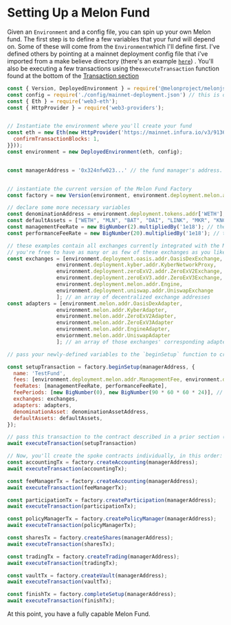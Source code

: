 # Setting Up a Melon Fund

Given an `Environment` and a config file, you can spin up your own Melon fund. The first step is to define a few variables that your fund will depend on. Some of these will come from the `Environment`which I'll define first. I've defined others by pointing at a mainnet deployment config file that i've imported from a make believe directory \(there's an example [`here`](https://melonjs.melonprotocol.com/building-blocks/deploy-config)\) . You'll also be executing a few transactions using the`executeTransaction` function found at the bottom of the [Transaction section](https://melonjs.melonprotocol.com/building-blocks/transaction)

```javascript
const { Version, DeployedEnvironment } = require('@melonproject/melonjs')
const config = require('./config/mainnet-deployment.json') // this is on you to configure, but there are examples linked throughout this readme
const { Eth } = require('web3-eth');
const { HttpProvider } = require('web3-providers');


// Instantiate the environment where you'll create your fund
const eth = new Eth(new HttpProvider('https://mainnet.infura.io/v3/9136e09ace01493b86fed528cb6a87a5', {
  confirmTransactionBlocks: 1,
}}));
const environment = new DeployedEnvironment(eth, config);


const managerAddress = '0x324nfw023...' // the fund manager's address. 


// instantiate the current version of the Melon Fund Factory
const factory = new Version(environment, environment.deployment.melon.addr.Version)

// declare some more necessary variables
const denominationAddress = environment.deployment.tokens.addr['WETH']; // currently all funds are denominated in WETH
const defaultAssets = ["WETH", "MLN", "BAT", "DAI", "LINK", "MKR", "KNC"...](t => environment.deployment.tokens.addr[t]); // an array of token addresses
const managementFeeRate = new BigNumber(2).multipliedBy('1e18'); // the management fee
const performanceFeeRate = new BigNumber(20).multipliedBy('1e18'); // the performance fee

// these examples contain all exchanges currently integrated with the Melon protocol
// you're free to have as many or as few of these exchanges as you like
const exchanges = [environment.deployment.oasis.addr.OasisDexExchange, 
                environment.deployment.kyber.addr.KyberNetworkProxy,
                environment.deployment.zeroExV2.addr.ZeroExV2Exchange,
                environment.deployment.zeroExV3.addr.ZeroExV3Exchange,
                environment.deployment.melon.addr.Engine,
                environment.deployment.uniswap.addr.UniswapExchange                
                ]; // an array of decentralized exchange addresses 
const adapters = [environment.melon.addr.OasisDexAdapter,
                environment.melon.addr.KyberAdapter,
                environment.melon.addr.ZeroExV2Adapter,
                environment.melon.addr.ZeroExV3Adapter
                environment.melon.addr.EngineAdapter,
                enviornment.melon.addr.UniswapAdapter
                ]; // an array of those exchanges' corresponding adapter contract addresses 

// pass your newly-defined variables to the `beginSetup` function to create the transaction and you're on your way.

const setupTransaction = factory.beginSetup(managerAddress, {
  name: 'TestFund',
  fees: [environment.deployment.melon.addr.ManagementFee, environment.deployment.melon.addr.PerformanceFee],
  feeRates: [managementFeeRate, performanceFeeRate],
  feePeriods: [new BigNumber(0), new BigNumber(90 * 60 * 60 * 24)], //  in this case management fee is always redeemable, performance fee every 90 days
  exchanges: exchanges,
  adapters: adapters,
  denominationAsset: denominationAssetAddress,
  defaultAssets: defaultAssets,
});

// pass this transaction to the contract described in a prior section (linked above) to execute
await executeTransaction(setupTransaction)

// Now, you'll create the spoke contracts individually, in this order:
const accountingTx = factory.createAccounting(managerAddress);
await executeTransaction(accountingTx);

const feeManagerTx = factory.createAccounting(managerAddress);
await executeTransaction(feeManagerTx);

const participationTx = factory.createParticipation(managerAddress);
await executeTransaction(participationTx);

const policyManagerTx = factory.createPolicyManager(managerAddress);
await executeTransaction(policyManagerTx);

const sharesTx = factory.createShares(managerAddress);
await executeTransaction(sharesTx);

const tradingTx = factory.createTrading(managerAddress);
await executeTransaction(tradingTx);

const vaultTx = factory.createVault(managerAddress);
await executeTransaction(vaultTx);

const finishTx = factory.completeSetup(managerAddress);
await executeTransaction(finishTx);
```

At this point, you have a fully capable Melon Fund. 

